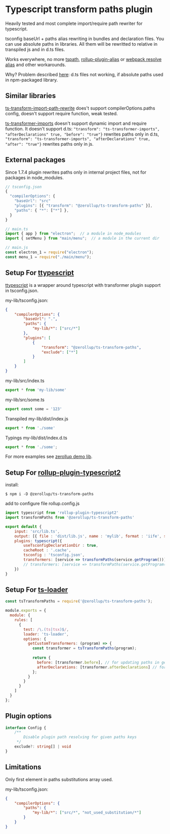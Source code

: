 # Typescript transform paths plugin

Heavily tested and most complete import/require path rewriter for typescript.

tsconfig baseUrl + paths alias rewriting in bundles and declaration files. You can use absolute paths in libraries. All them will be rewritted to relative in transpiled js and in d.ts files.

Works everywhere, no more [tspath](https://github.com/duffman/tspath), [rollup-plugin-alias](https://github.com/rollup/rollup-plugin-alias) or [webpack resolve alias](https://webpack.js.org/configuration/resolve/#resolvealias) and other workarounds.

Why? Problem described [here](https://github.com/Microsoft/TypeScript/issues/23701): d.ts files not working, if absolute paths used in npm-packaged library.

## Similar libraries

[ts-transform-import-path-rewrite](https://github.com/dropbox/ts-transform-import-path-rewrite) does't support compilerOptions.paths config, doesn't support require function, weak tested.

[ts-transformer-imports](https://github.com/grrowl/ts-transformer-imports) doesn't support dynamic import and require function. It doesn't support d.ts:  `"transform": "ts-transformer-imports", "afterDeclarations" true, "before": "true"}` rewrites paths only in d.ts, `"transform": "ts-transformer-imports", "afterDeclarations" true, "after": "true"}` rewrites paths only in js.

## External packages

Since 1.7.4 plugin rewrites paths only in internal project files, not for packages in node_modules.

```ts
// tsconfig.json
{
  "compilerOptions": {
    "baseUrl": "src"
    "plugins": [{ "transform": "@zerollup/ts-transform-paths" }],
    "paths": { "*": ["*"] },
  }
}

// main.ts
import { app } from "electron";  // a module in node_modules
import { setMenu } from "main/menu";  // a module in the current dir

// main.js
const electron_1 = require("electron");
const menu_1 = require("./main/menu");
```

## Setup For [ttypescript](https://github.com/cevek/ttypescript)

[ttypescript](https://github.com/cevek/ttypescript) is a wrapper around typescript with transformer plugin support in tsconfig.json.

my-lib/tsconfig.json:

```json
{
    "compilerOptions": {
        "baseUrl": ".",
        "paths": {
            "my-lib/*": ["src/*"]
        },
        "plugins": [
            {
                "transform": "@zerollup/ts-transform-paths",
                "exclude": ["*"]
            }
        ]
    }
}
```

my-lib/src/index.ts
```ts
export * from 'my-lib/some'
```

my-lib/src/some.ts
```ts
export const some = '123'
```

Transpiled my-lib/dist/index.js

```ts
export * from './some'
```

Typings my-lib/dist/index.d.ts

```ts
export * from './some';
```

For more examples see [zerollup demo lib](https://github.com/zerkalica/zerollup-demo/tree/master/packages/lib1).

## Setup For [rollup-plugin-typescript2](https://github.com/ezolenko/rollup-plugin-typescript2)

install:
```shell
$ npm i -D @zerollup/ts-transform-paths
```

add to configure file rollup.config.js
```js
import typescript from 'rollup-plugin-typescript2'
import transformPaths from '@zerollup/ts-transform-paths'

export default {
    input: 'src/lib.ts',
    output: [{ file : 'dist/lib.js', name : 'mylib', format : 'iife', sourcemap : true }],
    plugins: typescript({
        useTsconfigDeclarationDir : true,
        cacheRoot : '.cache',
        tsconfig : 'tsconfig.json',
        transformers: [service => transformPaths(service.getProgram())]
        // transformers: [service => transformPaths(service.getProgram(), { exclude: ['*'] })] // has config
    })
}
```
## Setup For [ts-loader](https://github.com/TypeStrong/ts-loader)

```js
const tsTransformPaths = require('@zerollup/ts-transform-paths');

module.exports = {
  module: {
    rules: [
      {
        test: /\.(ts|tsx)$/,
        loader: 'ts-loader',
        options: {
          getCustomTransformers: (program) => {
            const transformer = tsTransformPaths(program);
 
            return {
              before: [transformer.before], // for updating paths in generated code
              afterDeclarations: [transformer.afterDeclarations] // for updating paths in declaration files
            };
          }
        }
      }
    ]
  }
};
```

## Plugin options

```ts
interface Config {
    /**
        Disable plugin path resolving for given paths keys
     */
    exclude?: string[] | void
}
```

## Limitations

Only first element in paths substitutions array used.

my-lib/tsconfig.json:
```json
{
    "compilerOptions": {
        "paths": {
            "my-lib/*": ["src/*", "not_used_substitution/*"]
        }
    }
}
```
